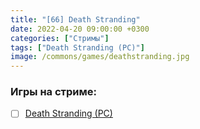 ```yaml
---
title: "[66] Death Stranding"
date: 2022-04-20 09:00:00 +0300
categories: ["Стримы"]
tags: ["Death Stranding (PC)"]
image: /commons/games/deathstranding.jpg
---
```


### Игры на стриме:
+ [ ] [Death Stranding (PC)](/tags/death-stranding-pc)
